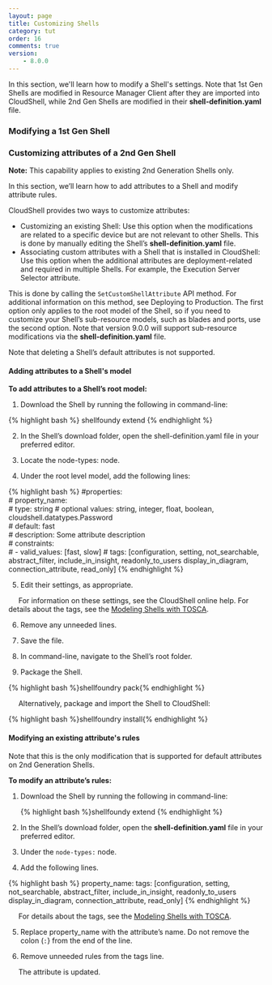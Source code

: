 ```yaml
---
layout: page
title: Customizing Shells
category: tut
order: 16
comments: true
version:
    - 8.0.0
---
```


In this section, we'll learn how to modify a Shell's settings. Note that 1st Gen Shells are modified in Resource Manager Client after they are imported into CloudShell, while 2nd Gen Shells are modified in their **shell-definition.yaml** file.



### Modifying a 1st Gen Shell



### Customizing attributes of a 2nd Gen Shell

**Note:** This capability applies to existing 2nd Generation Shells only. 

In this section, we’ll learn how to add attributes to a Shell and modify attribute rules. 

CloudShell provides two ways to customize attributes:
* Customizing an existing Shell: Use this option when the modifications are related to a specific device but are not relevant to other Shells. 
This is done by manually editing the Shell’s **shell-definition.yaml** file.
* Associating custom attributes with a Shell that is installed in CloudShell: Use this option when the additional attributes are deployment-related and required in multiple Shells. For example, the Execution Server Selector attribute. 

This is done by calling the `SetCustomShellAttribute` API method. For additional information on this method, see Deploying to Production.
The first option only applies to the root model of the Shell, so if you need to customize your Shell’s sub-resource models, such as blades and ports, use the second option. Note that version 9.0.0 will support sub-resource modifications via the **shell-definition.yaml** file.

Note that deleting a Shell’s default attributes is not supported.



#### Adding attributes to a Shell's model

**To add attributes to a Shell’s root model:**

1) Download the Shell by running the following in command-line:

{% highlight bash %}
shellfoundy extend <shell template name>
{% endhighlight %}

2) In the Shell’s download folder, open the shell-definition.yaml file in your preferred editor.

3) Locate the node-types: node.

4) Under the root level model, add the following lines:

{% highlight bash %}
        #properties:    
	    #  property_name:	    
	    #    type: string          # optional values: string, integer, float, boolean, cloudshell.datatypes.Password	    
	    #    default: fast	    
	    #    description: Some attribute description	    
	    #    constraints:	    
	    #      - valid_values: [fast, slow]
        #    tags: [configuration, setting, not_searchable, abstract_filter, include_in_insight, readonly_to_users display_in_diagram, connection_attribute, read_only]
{% endhighlight %}
   
5) Edit their settings, as appropriate. 

&nbsp;&nbsp;&nbsp;&nbsp;&nbsp;For  information on these settings, see the CloudShell online help. For details about the tags, see the [Modeling Shells with TOSCA]({{site.baseurl}}/shells/{{pageVersion}}/modeling-the-shell.html).

6) Remove any unneeded lines.

7) Save the file.

8) In command-line, navigate to the Shell’s root folder.

9) Package the Shell.

{% highlight bash %}shellfoundry pack{% endhighlight %}

&nbsp;&nbsp;&nbsp;&nbsp;&nbsp;Alternatively, package and import the Shell to CloudShell:

{% highlight bash %}shellfoundry install{% endhighlight %}



#### Modifying an existing attribute's rules

Note that this is the only modification that is supported for default attributes on 2nd Generation Shells.

**To modify an attribute’s rules:**

1) Download the Shell by running the following in command-line:

    {% highlight bash %}shellfoundy extend <shell template name>{% endhighlight %}

2) In the Shell’s download folder, open the **shell-definition.yaml** file in your preferred editor.

3) Under the `node-types:` node.

4) Add the following lines.

{% highlight bash %}
   property_name:
   tags: [configuration, setting, not_searchable, abstract_filter, include_in_insight, readonly_to_users display_in_diagram, connection_attribute, read_only]
{% endhighlight %}

&nbsp;&nbsp;&nbsp;&nbsp;&nbsp;For details about the tags, see the [Modeling Shells with TOSCA]({{site.baseurl}}/shells/{{pageVersion}}/modeling-the-shell.html).

5) Replace property_name with the attribute’s name. Do not remove the colon (`:`} from the end of the line.

6) Remove unneeded rules from the tags line. 

&nbsp;&nbsp;&nbsp;&nbsp;&nbsp;The attribute is updated.
